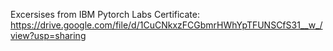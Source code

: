 Excersises from IBM Pytorch Labs
Certificate: https://drive.google.com/file/d/1CuCNkxzFCGbmrHWhYpTFUNSCfS31__w_/view?usp=sharing 
